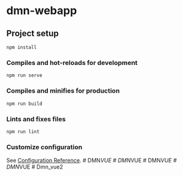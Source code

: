 # dmn-webapp

## Project setup
```
npm install
```

### Compiles and hot-reloads for development
```
npm run serve
```

### Compiles and minifies for production
```
npm run build
```

### Lints and fixes files
```
npm run lint
```

### Customize configuration
See [Configuration Reference](https://cli.vuejs.org/config/).
#   D M N _ V U E  
 #   D M N _ V U E  
 #   D M N _ V U E  
 #   D M N _ V U E  
 #   D m n _ v u e 2  
 
